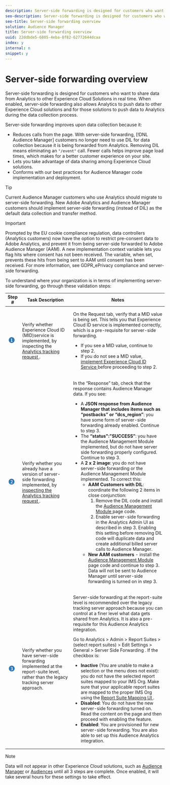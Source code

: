 ```yaml
---
description: Server-side forwarding is designed for customers who want to share data from Analytics to other Experience Cloud Solutions in real time. When enabled, server-side forwarding also allows Analytics to push data to other Experience Cloud solutions and for those solutions to push data to Analytics during the data collection process.
seo-description: Server-side forwarding is designed for customers who want to share data from Analytics to other Experience Cloud Solutions in real time. When enabled, server-side forwarding also allows Analytics to push data to other Experience Cloud solutions and for those solutions to push data to Analytics during the data collection process.
seo-title: Server-side forwarding overview
solution: Audience Manager
title: Server-side forwarding overview
uuid: 22ddbde5-6805-4eba-8f82-62772644dcaa
index: y
internal: n
snippet: y
---
```


# Server-side forwarding overview

Server-side forwarding is designed for customers who want to share data from Analytics to other Experience Cloud Solutions in real time. When enabled, server-side forwarding also allows Analytics to push data to other Experience Cloud solutions and for those solutions to push data to Analytics during the data collection process.

Server-side forwarding improves upon data collection because it:

* Reduces calls from the page. With server-side forwarding, [!DNL Audience Manager] customers no longer need to use DIL for data collection because it is being forwarded from Analytics. Removing DIL means eliminating an `"/event"` call. Fewer calls helps improve page load times, which makes for a better customer experience on your site. 
* Lets you take advantage of data sharing among Experience Cloud solutions. 
* Conforms with our best practices for Audience Manager code implementation and deployment.

>[!TIP]
>
>Current Audience Manager customers who use Analytics should migrate to server-side forwarding. New Adobe Analytics and Audience Manager customers should implement server-side forwarding (instead of DIL) as the default data collection and transfer method.

>[!IMPORTANT]
>Prompted by the EU cookie compliance regulation, data controllers (Analytics customers) now have the option to restrict pre-consent data to Adobe Analytics, and prevent it from being server-side forwarded to Adobe Audience Manager (AAM). A new implementation context variable lets you flag hits where consent has not been received. The variable, when set, prevents these hits from being sent to AAM until consent has been received. For more information, see GDPR_ePrivacy compliance and server-side forwarding.

To understand where your organization is in terms of implementing server-side forwarding, go through these validation steps: 

<table id="table_1202921AB8D34AC58C0FED2E665AA8EF"> 
 <thead> 
  <tr> 
   <th colname="col1" class="entry"> Step # </th> 
   <th colname="col2" class="entry"> Task Description </th> 
   <th colname="col3" class="entry"> Notes </th> 
  </tr> 
 </thead>
 <tbody> 
  <tr> 
   <td colname="col1"> <p><img  src="assets/step1_icon.png" id="image_9E7E759DF38A4AF584FB87171AA954D2" /> </p> </td> 
   <td colname="col2"> <p>Verify whether Experience Cloud ID (MID)service is implemented, by inspecting the <a href="https://marketing.adobe.com/resources/help/en_US/mcvid/mcvid-test-verify.html" format="html" scope="external"> Analytics tracking request </a>. </p> </td> 
   <td colname="col3"> <p>On the <span class="uicontrol"> Request </span> tab, verify that a MID value is being set. This tells you that Experience Cloud ID service is implemented correctly, which is a pre-requisite for server-side forwarding. </p> 
    <ul id="ul_BB3331B9E4294C8483A9E54908B3BDD8"> 
     <li id="li_875DCD2EB2144EB48788349D2A263982">If you see a MID value, continue to step 2. </li> 
     <li id="li_938CE41E171A4B7BB56F37AB165C2A44">If you do not see a MID value, <a href="https://marketing.adobe.com/resources/help/en_US/mcvid/mcvid-implementation-guides.html" format="html" scope="external"> implement Experience Cloud ID Service </a> before proceeding to step 2. </li> 
    </ul> </td> 
  </tr> 
  <tr> 
   <td colname="col1"> <p><img  src="assets/step2_icon.png" id="image_F83BEDD80FE343E6A1F4010F5D9C3F57" /> </p> </td> 
   <td colname="col2"> <p>Verify whether you already have a version of server-side forwarding implemented, by <a href="../../../admin/admin/c-server-side-forwarding/ssf-verify.md#concept_E2E585082D91422296924B9B6FCA97CC" format="dita" scope="local"> inspecting the Analytics tracking request </a>. </p> </td> 
   <td colname="col3"> <p>In the “Response” tab, check that the response contains Audience Manager data. If you see: </p> 
    <ul id="ul_155BD7A4AE334E82B77C4CA1AC3AA8BF"> 
     <li id="li_0E4C3C95BC594A05909289A2D8AD28B3">A <b>JSON response from Audience Manager that includes items such as “postbacks” or “dcs_region”</b>: you have some form of server-side forwarding already enabled. Continue to step 3. </li> 
     <li id="li_050B15A614364581AEAD50A61110D493">The <b>“status":"SUCCESS”</b>: you have the Audience Management Module implemented, but do not have server side forwarding properly configured. Continue to step 3. </li> 
     <li id="li_39F0E95ABAC34483A058420CFA021E3B">A <b>2 x 2 image</b>: you do not have server-side forwarding or the Audience Management Module implemented. To correct this: 
      <ul id="ul_DFFDEEFDD5F048D4BD8DE84091D10191"> 
       <li id="li_BF2207217328467CA42696DBF99D7ECD"><b>AAM Customers with DIL</b>: coordinate the following 2 items in close conjunction: 
        <ol id="ol_B93D1A47FB9F43908FA6C45C93D45CD7"> 
         <li id="li_0F670A41BED44E09B07E696365B9FE08">Remove the DIL code and install the <a href="https://marketing.adobe.com/resources/help/en_US/aam/c_profiles_audiences.html" format="html" scope="external"> Audience Management Module </a> page code. </li> 
         <li id="li_F68F1C1D637F4AEA8349109D7B7B8F36">Enable server-side forwarding in the Analytics Admin UI as described in step 3. Enabling this setting before removing DIL code will duplicate data and create additional billed server calls to Audience Manager. </li> 
        </ol> </li> 
       <li id="li_E146966CF75C4229AABB9E8FCEA32F50"><b>New AAM customers</b> - install the <a href="https://marketing.adobe.com/resources/help/en_US/aam/c_profiles_audiences.html" format="html" scope="external"> Audience Management Module </a> page code and continue to step 3. Data will not be sent to Audience Manager until server-side forwarding is turned on in step 3. </li> 
      </ul> </li> 
    </ul> </td> 
  </tr> 
  <tr> 
   <td colname="col1"> <p><img  src="assets/step3_icon.png" id="image_FA535B68EF684D82A3FFEE67771EFFF9" /> </p> </td> 
   <td colname="col2"> <p>Verify whether you have server-side forwarding implemented at the report-suite level, rather than the legacy tracking server approach. </p> </td> 
   <td colname="col3"> <p>Server-side forwarding at the report-suite level is recommended over the legacy tracking server approach because you can control at a finer level what data gets shared from Analytics. It is also a pre-requisite for this Audience Analytics integration. </p> <p>Go to <span class="ignoretag"> <span class="uicontrol"> Analytics </span>  &gt; <span class="uicontrol"> Admin </span>  &gt; <span class="uicontrol"> Report Suites </span>  &gt; <span class="uicontrol"> (select report suites) </span>  &gt; <span class="uicontrol"> Edit Settings </span>  &gt; <span class="uicontrol"> General </span>  &gt; <span class="uicontrol"> Server Side Forwarding </span> </span>. If the checkbox is: </p> 
    <ul id="ul_C394EBED4763431CB16095B54EA6C267"> 
     <li id="li_D5BF3D103AA3486FA3556FE94753E5C3"><b>Inactive</b> (You are unable to make a selection or the menu does not exist): you do not have the selected report suites mapped to your IMS Org. Make sure that your applicable report suites are mapped to the proper IMS Org using the <a href="https://marketing.adobe.com/resources/help/en_US/mcloud/report-suite-mapping.html" format="html" scope="external"> Report Suite Mapping UI </a>. </li> 
     <li id="li_43EBF40BBEC741D3AEA8262F21248902"><b>Disabled</b>: You do not have the new server-side forwarding turned on. Read the content on the page and then proceed with enabling the feature. </li> 
     <li id="li_767FCC14BCF04C0CBCD2B0B4459EE68A"><b>Enabled</b>: You are provisioned for new server-side forwarding. You are also able to set up this Audience Analytics integration. </li> 
    </ul> </td> 
  </tr> 
 </tbody> 
</table>

>[!NOTE]
>
>Data will not appear in other Experience Cloud solutions, such as [Audience Manager](https://marketing.adobe.com/resources/help/en_US/aam/c_aam_home.html) or [Audiences](https://marketing.adobe.com/resources/help/en_US/mcloud/audience_library.html) until all 3 steps are complete. Once enabled, it will take several hours for these settings to take effect.

